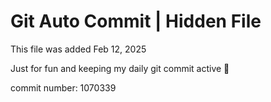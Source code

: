 # Git Auto Commit | Hidden File

This file was added Feb 12, 2025

Just for fun and keeping my daily git commit active 🤪

commit number: 1070339
